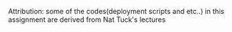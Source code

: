Attribution: some of the codes(deployment scripts and etc..) in this assignment are derived from Nat Tuck's lectures
